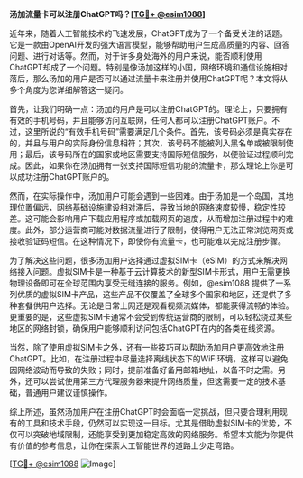**汤加流量卡可以注册ChatGPT吗？[[TG💪+ @esim1088](https://t.me/s/esim1088)]**

近年来，随着人工智能技术的飞速发展，ChatGPT成为了一个备受关注的话题。它是一款由OpenAI开发的强大语言模型，能够帮助用户生成高质量的内容、回答问题、进行对话等。然而，对于许多身处海外的用户来说，能否顺利使用ChatGPT却成了一个问题。特别是像汤加这样的小国，网络环境和通信设施相对落后，那么汤加的用户是否可以通过流量卡来注册并使用ChatGPT呢？本文将从多个角度为您详细解答这一疑问。

首先，让我们明确一点：汤加的用户是可以注册ChatGPT的。理论上，只要拥有有效的手机号码，并且能够访问互联网，任何人都可以注册ChatGPT账户。不过，这里所说的“有效手机号码”需要满足几个条件。首先，该号码必须是真实存在的，并且与用户的实际身份信息相符；其次，该号码不能被列入黑名单或被限制使用；最后，该号码所在的国家或地区需要支持国际短信服务，以便验证过程顺利完成。因此，如果你在汤加拥有一张支持国际短信功能的流量卡，那么理论上你是可以成功注册ChatGPT账户的。

然而，在实际操作中，汤加用户可能会遇到一些困难。由于汤加是一个岛国，其地理位置偏远，网络基础设施建设相对滞后，导致当地的网络速度较慢，稳定性较差。这可能会影响用户下载应用程序或加载网页的速度，从而增加注册过程中的难度。此外，部分运营商可能对数据流量进行了限制，使得用户无法正常浏览网页或接收验证码短信。在这种情况下，即使你有流量卡，也可能难以完成注册步骤。

为了解决这些问题，很多汤加用户选择通过虚拟SIM卡（eSIM）的方式来解决网络接入问题。虚拟SIM卡是一种基于云计算技术的新型SIM卡形式，用户无需更换物理设备即可在全球范围内享受无缝连接的服务。例如，@esim1088 提供了一系列优质的虚拟SIM卡产品，这些产品不仅覆盖了全球多个国家和地区，还提供了多种套餐供用户选择。无论是日常上网还是观看视频流媒体，都能获得流畅的体验。更重要的是，这些虚拟SIM卡通常不会受到传统运营商的限制，可以轻松绕过某些地区的网络封锁，确保用户能够顺利访问包括ChatGPT在内的各类在线资源。

当然，除了使用虚拟SIM卡之外，还有一些技巧可以帮助汤加用户更高效地注册ChatGPT。比如，在注册过程中尽量选择离线状态下的WiFi环境，这样可以避免因网络波动而导致的失败；同时，提前准备好备用邮箱地址，以备不时之需。另外，还可以尝试使用第三方代理服务器来提升网络质量，但这需要一定的技术基础，普通用户建议谨慎操作。

综上所述，虽然汤加用户在注册ChatGPT时会面临一定挑战，但只要合理利用现有的工具和技术手段，仍然可以实现这一目标。尤其是借助虚拟SIM卡的优势，不仅可以突破地域限制，还能享受到更加稳定高效的网络服务。希望本文能为你提供有价值的参考信息，让你在探索人工智能世界的道路上少走弯路。

[[TG💪+ @esim1088](https://t.me/s/esim1088) ![Image](https://i.postimg.cc/4NQfJmqS/Snipaste-2025-05-13-00-14-12.png)]